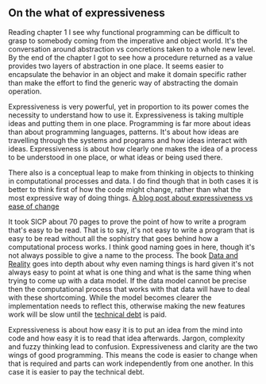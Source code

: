 ## On the what of expressiveness
Reading chapter 1 I see why functional programming can be difficult to grasp to somebody coming from the imperative and object world. It's the conversation around abstraction vs concretions taken to a whole new level. By the end of the chapter I got to see how a procedure returned as a value provides two layers of abstraction in one place. It seems easier to encapsulate the behavior in an object and make it domain specific rather than make the effort to find the generic way of abstracting the domain operation. 

Expressiveness is very powerful, yet in proportion to its power comes the necessity to understand how to use it. Expressiveness is taking multiple ideas and putting them in one place. Programming is far more about ideas than about programming languages, patterns. It's about how ideas are travelling through the systems and programs and how ideas interact with ideas. Expressiveness is about how clearly one makes the idea of a process to be understood in one place, or what ideas or being used there.

There also is a conceptual leap to make from thinking in objects to thinking in computational processes and data. I do find though that in both cases it is better to think first of how the code might change, rather than what the most expressive way of doing things. [A blog post about expressiveness vs ease of change](https://overreacted.io/goodbye-clean-code)

It took SICP about 70 pages to prove the point of how to write a program that's easy to be read. That is to say, it's not easy to write a program that is easy to be read without all the sophistry that goes behind how a computational process works. I think good naming goes in here, though it's not always possible to give a name to the process. The book [Data and Reality](https://www.amazon.com/Data-Reality-Perspective-Perceiving-Information/dp/1935504215) goes into depth about why even naming things is hard given it's not always easy to point at what is one thing and what is the same thing when trying to come up with a data model. If the data model cannot be precise then the computational process that works with that data will have to deal with these shortcoming. While the model becomes clearer the implementation needs to reflect this, otherwise making the new features work will be slow until the [technical debt](https://www.martinfowler.com/bliki/TechnicalDebt.html) is paid.

Expressiveness is about how easy it is to put an idea from the mind into code and how easy it is to read that idea afterwards. Jargon, complexity and fuzzy thinking lead to confusion. Expressiveness and clarity are the two wings of good programming. This means the code is easier to change when that is required and parts can work independently from one another. In this case it is easier to pay the technical debt. 

